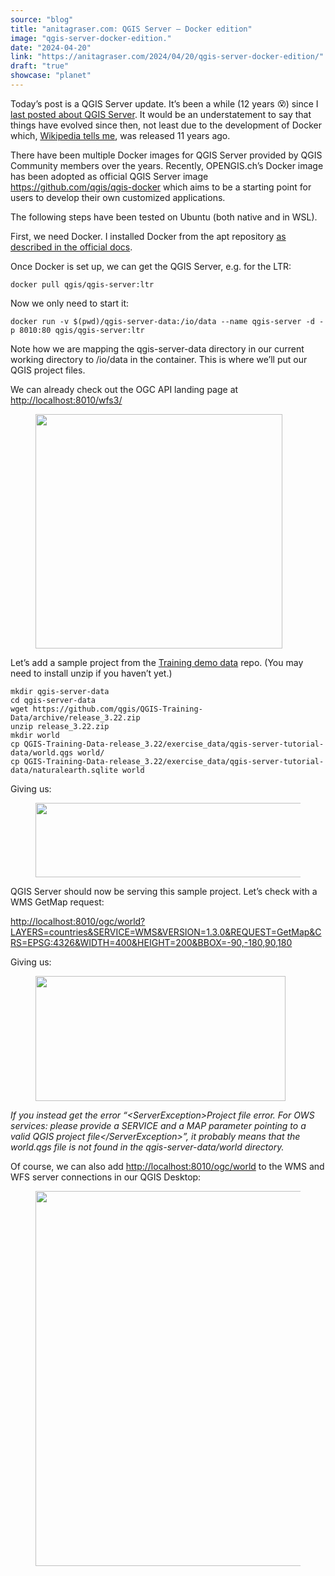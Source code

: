 ```yaml
---
source: "blog"
title: "anitagraser.com: QGIS Server — Docker edition"
image: "qgis-server-docker-edition."
date: "2024-04-20"
link: "https://anitagraser.com/2024/04/20/qgis-server-docker-edition/"
draft: "true"
showcase: "planet"
---
```


<p>Today&#8217;s post is a QGIS Server update. It&#8217;s been a while (12 years <img src="https://s0.wp.com/wp-content/mu-plugins/wpcom-smileys/twemoji/2/72x72/1f635.png" alt="😵" class="wp-smiley" style="height: 1em; max-height: 1em;" />) since I  <a href="https://anitagraser.com/2012/03/30/qgis-server-on-ubuntu-step-by-step/">last posted about QGIS Server</a>. It would be an understatement to say that things have evolved since then, not least due to the development of Docker which, <a href="https://en.wikipedia.org/wiki/Docker_(software)">Wikipedia tells me</a>, was released 11 years ago. </p>



<p>There have been multiple Docker images for QGIS Server provided by QGIS Community members over the years. Recently, OPENGIS.ch&#8217;s Docker image has been adopted as official QGIS Server image <a href="https://github.com/qgis/qgis-docker">https://github.com/qgis/qgis-docker</a> which aims to be a starting point for users to develop their own customized applications.</p>



<p>The following steps have been tested on Ubuntu (both native and in WSL). </p>



<p>First, we need Docker. I installed Docker from the apt repository <a href="https://docs.docker.com/engine/install/ubuntu/#install-using-the-repository">as described in the official docs</a>. </p>



<p>Once Docker is set up, we can get the QGIS Server, e.g. for the LTR: </p>



<pre class="wp-block-code"><code>docker pull qgis/qgis-server:ltr</code></pre>



<p>Now we only need to start it:</p>



<pre class="wp-block-code"><code>docker run -v $(pwd)/qgis-server-data:/io/data --name qgis-server -d -p 8010:80 qgis/qgis-server:ltr</code></pre>



<p>Note how we are mapping the qgis-server-data directory in our current working directory to /io/data in the container. This is where we&#8217;ll put our QGIS project files.</p>



<p>We can already check out the OGC API landing page at <a href="http://localhost:8010/wfs3/" rel="nofollow">http://localhost:8010/wfs3/</a></p>



<figure class="wp-block-image size-large"><img width="395" height="375" data-attachment-id="8858" data-permalink="https://anitagraser.com/2024/04/20/qgis-server-docker-edition/image-1-15/" data-orig-file="https://anitagraser.com/wp-content/uploads/2024/04/image-1.png" data-orig-size="395,375" data-comments-opened="1" data-image-meta="{&quot;aperture&quot;:&quot;0&quot;,&quot;credit&quot;:&quot;&quot;,&quot;camera&quot;:&quot;&quot;,&quot;caption&quot;:&quot;&quot;,&quot;created_timestamp&quot;:&quot;0&quot;,&quot;copyright&quot;:&quot;&quot;,&quot;focal_length&quot;:&quot;0&quot;,&quot;iso&quot;:&quot;0&quot;,&quot;shutter_speed&quot;:&quot;0&quot;,&quot;title&quot;:&quot;&quot;,&quot;orientation&quot;:&quot;0&quot;}" data-image-title="image-1" data-image-description="" data-image-caption="" data-medium-file="https://anitagraser.com/wp-content/uploads/2024/04/image-1.png?w=300" data-large-file="https://anitagraser.com/wp-content/uploads/2024/04/image-1.png?w=395" src="https://anitagraser.com/wp-content/uploads/2024/04/image-1.png?w=395" alt="" class="wp-image-8858" srcset="https://anitagraser.com/wp-content/uploads/2024/04/image-1.png 395w, https://anitagraser.com/wp-content/uploads/2024/04/image-1.png?w=150 150w, https://anitagraser.com/wp-content/uploads/2024/04/image-1.png?w=300 300w" sizes="(max-width: 395px) 100vw, 395px" /></figure>



<p>Let’s add a sample project from the <a href="https://github.com/qgis/QGIS-Training-Data/">Training demo data</a> repo. (You may need to install unzip if you haven&#8217;t yet.)</p>



<pre id="codecell3" class="wp-block-code"><code>mkdir qgis-server-data
cd qgis-server-data
wget https://github.com/qgis/QGIS-Training-Data/archive/release_3.22.zip
unzip release_3.22.zip
mkdir world
cp QGIS-Training-Data-release_3.22/exercise_data/qgis-server-tutorial-data/world.qgs world/
cp QGIS-Training-Data-release_3.22/exercise_data/qgis-server-tutorial-data/naturalearth.sqlite world</code></pre>



<p>Giving us:</p>



<figure class="wp-block-image size-large"><img width="538" height="119" data-attachment-id="8860" data-permalink="https://anitagraser.com/2024/04/20/qgis-server-docker-edition/image-2-14/" data-orig-file="https://anitagraser.com/wp-content/uploads/2024/04/image-2.png" data-orig-size="538,119" data-comments-opened="1" data-image-meta="{&quot;aperture&quot;:&quot;0&quot;,&quot;credit&quot;:&quot;&quot;,&quot;camera&quot;:&quot;&quot;,&quot;caption&quot;:&quot;&quot;,&quot;created_timestamp&quot;:&quot;0&quot;,&quot;copyright&quot;:&quot;&quot;,&quot;focal_length&quot;:&quot;0&quot;,&quot;iso&quot;:&quot;0&quot;,&quot;shutter_speed&quot;:&quot;0&quot;,&quot;title&quot;:&quot;&quot;,&quot;orientation&quot;:&quot;0&quot;}" data-image-title="image-2" data-image-description="" data-image-caption="" data-medium-file="https://anitagraser.com/wp-content/uploads/2024/04/image-2.png?w=300" data-large-file="https://anitagraser.com/wp-content/uploads/2024/04/image-2.png?w=538" src="https://anitagraser.com/wp-content/uploads/2024/04/image-2.png?w=538" alt="" class="wp-image-8860" srcset="https://anitagraser.com/wp-content/uploads/2024/04/image-2.png 538w, https://anitagraser.com/wp-content/uploads/2024/04/image-2.png?w=150 150w, https://anitagraser.com/wp-content/uploads/2024/04/image-2.png?w=300 300w" sizes="(max-width: 538px) 100vw, 538px" /></figure>



<p>QGIS Server should now be serving this sample project. Let&#8217;s check with a WMS GetMap request:</p>



<p><a href="http://localhost:8010/ogc/world?LAYERS=countries&#038;SERVICE=WMS&#038;VERSION=1.3.0&#038;REQUEST=GetMap&#038;CRS=EPSG:4326&#038;WIDTH=400&#038;HEIGHT=200&#038;BBOX=-90,-180,90,180" rel="nofollow">http://localhost:8010/ogc/world?LAYERS=countries&#038;SERVICE=WMS&#038;VERSION=1.3.0&#038;REQUEST=GetMap&#038;CRS=EPSG:4326&#038;WIDTH=400&#038;HEIGHT=200&#038;BBOX=-90,-180,90,180</a></p>



<p>Giving us: </p>



<figure class="wp-block-image size-large"><img width="400" height="200" data-attachment-id="8861" data-permalink="https://anitagraser.com/2024/04/20/qgis-server-docker-edition/image-3-13/" data-orig-file="https://anitagraser.com/wp-content/uploads/2024/04/image-3.png" data-orig-size="400,200" data-comments-opened="1" data-image-meta="{&quot;aperture&quot;:&quot;0&quot;,&quot;credit&quot;:&quot;&quot;,&quot;camera&quot;:&quot;&quot;,&quot;caption&quot;:&quot;&quot;,&quot;created_timestamp&quot;:&quot;0&quot;,&quot;copyright&quot;:&quot;&quot;,&quot;focal_length&quot;:&quot;0&quot;,&quot;iso&quot;:&quot;0&quot;,&quot;shutter_speed&quot;:&quot;0&quot;,&quot;title&quot;:&quot;&quot;,&quot;orientation&quot;:&quot;0&quot;}" data-image-title="image-3" data-image-description="" data-image-caption="" data-medium-file="https://anitagraser.com/wp-content/uploads/2024/04/image-3.png?w=300" data-large-file="https://anitagraser.com/wp-content/uploads/2024/04/image-3.png?w=400" src="https://anitagraser.com/wp-content/uploads/2024/04/image-3.png?w=400" alt="" class="wp-image-8861" srcset="https://anitagraser.com/wp-content/uploads/2024/04/image-3.png 400w, https://anitagraser.com/wp-content/uploads/2024/04/image-3.png?w=150 150w, https://anitagraser.com/wp-content/uploads/2024/04/image-3.png?w=300 300w" sizes="(max-width: 400px) 100vw, 400px" /></figure>



<p><em>If you instead get the error &#8220;&lt;ServerException&gt;Project file error. For OWS services: please provide a SERVICE and a MAP parameter pointing to a valid QGIS project file&lt;/ServerException&gt;&#8221;, it probably means that the world.qgs file is not found in the qgis-server-data/world directory. </em></p>



<p>Of course, we can also add <a href="http://localhost:8010/ogc/world">http://localhost:8010/ogc/world</a> to the WMS and WFS server connections in our QGIS Desktop: </p>



<figure class="wp-block-image size-large"><a href="https://anitagraser.com/wp-content/uploads/2024/04/image-4.png"><img loading="lazy" width="1024" height="600" data-attachment-id="8863" data-permalink="https://anitagraser.com/2024/04/20/qgis-server-docker-edition/image-4-12/" data-orig-file="https://anitagraser.com/wp-content/uploads/2024/04/image-4.png" data-orig-size="1026,602" data-comments-opened="1" data-image-meta="{&quot;aperture&quot;:&quot;0&quot;,&quot;credit&quot;:&quot;&quot;,&quot;camera&quot;:&quot;&quot;,&quot;caption&quot;:&quot;&quot;,&quot;created_timestamp&quot;:&quot;0&quot;,&quot;copyright&quot;:&quot;&quot;,&quot;focal_length&quot;:&quot;0&quot;,&quot;iso&quot;:&quot;0&quot;,&quot;shutter_speed&quot;:&quot;0&quot;,&quot;title&quot;:&quot;&quot;,&quot;orientation&quot;:&quot;0&quot;}" data-image-title="image-4" data-image-description="" data-image-caption="" data-medium-file="https://anitagraser.com/wp-content/uploads/2024/04/image-4.png?w=300" data-large-file="https://anitagraser.com/wp-content/uploads/2024/04/image-4.png?w=545" src="https://anitagraser.com/wp-content/uploads/2024/04/image-4.png?w=1024" alt="" class="wp-image-8863" srcset="https://anitagraser.com/wp-content/uploads/2024/04/image-4.png?w=1024 1024w, https://anitagraser.com/wp-content/uploads/2024/04/image-4.png?w=150 150w, https://anitagraser.com/wp-content/uploads/2024/04/image-4.png?w=300 300w, https://anitagraser.com/wp-content/uploads/2024/04/image-4.png?w=768 768w, https://anitagraser.com/wp-content/uploads/2024/04/image-4.png 1026w" sizes="(max-width: 1024px) 100vw, 1024px" /></a></figure>
